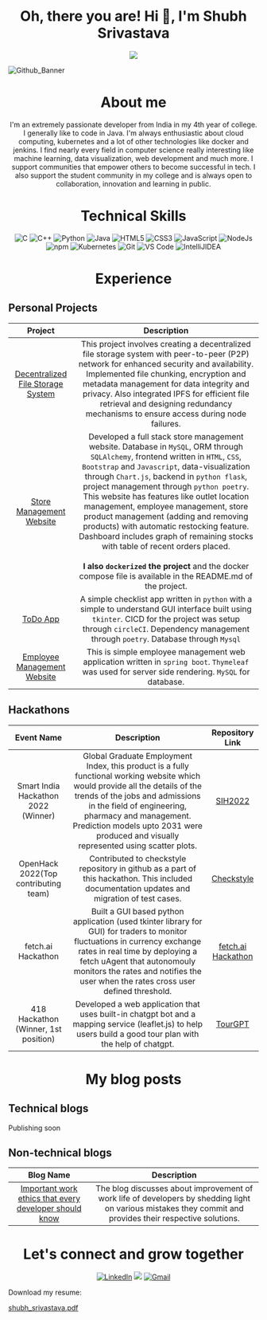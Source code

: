 
<h1 align="center">Oh, there you are! Hi 👋, I'm Shubh Srivastava</h1>
<p align="center">
  <a href="https://github.com/DenverCoder1/readme-typing-svg"><img src="https://readme-typing-svg.herokuapp.com?font=Time+New+Roman&color=cyan&size=25&center=true&vCenter=true&width=600&height=100&lines=नमस्ते+Hello+Привет+你好+salut;Computer+Science+Student+From+India;Hackathon+Master;Cloud+Engineering+Enthusiast;Love+To+Collaborate;Building+Strong+Communities"></a>
</p>

<img align="center">![Github_Banner](https://github.com/user-attachments/assets/67e6196e-52a6-4e76-a8fe-b94befdd3c31)</img>
<h1 align="center">About me</h1>
 
<p align="center">I'm an extremely passionate developer from India in my 4th year of college. I generally like to code in Java. I'm always enthusiastic about cloud computing, kubernetes and a lot of other technologies like docker and jenkins. I find nearly every field in computer science really interesting like machine learning, data visualization, web development and much more. I support communities that empower others to become successful in tech. I also support the student community in my college and is always open to collaboration, innovation and learning in public. </p>

  
<h1 align="center">Technical Skills</h1>
<p align="center"> 
<img alt="C" src="https://img.shields.io/badge/c-%2300599C.svg?&style=for-the-badge&logo=c&logoColor=white" />
<img alt="C++" src="https://img.shields.io/badge/c++-%2300599C.svg?&style=for-the-badge&logo=c%2B%2B&ogoColor=white" />
 <img alt="Python" src="https://img.shields.io/badge/python-%2314354C.svg?style=for-the-badge&logo=python&logoColor=white"/>
 <img alt="Java" src="https://img.shields.io/badge/java-%23ED8B00.svg?&style=for-the-badge&logo=java&logoColor=white" />
<img alt="HTML5" src="https://img.shields.io/badge/html5-%23E34F26.svg?&style=for-the-badge&logo=html5&logoColor=white" />
 <img alt="CSS3" src="https://img.shields.io/badge/css3-%231572B6.svg?&style=for-the-badge&logo=css3&logoColor=white" />
 <img alt="JavaScript" src="https://img.shields.io/badge/javascript-%23323330.svg?&style=for-the-badge&logo=javascript&logoColor=%23F7DF1E" /> 
 <img alt="NodeJs" src="https://img.shields.io/badge/Node.js-339933?style=for-the-badge&logo=nodedotjs&logoColor=white" />
    <img alt="npm" src="https://img.shields.io/badge/npm-CB3837?style=for-the-badge&logo=npm&logoColor=white" />
    <img alt="Kubernetes" src="https://img.shields.io/badge/kubernetes-326ce5.svg?&style=for-the-badge&logo=kubernetes&logoColor=white" />
    <img alt="Git" src="https://img.shields.io/badge/Git-F05032?style=for-the-badge&logo=git&logoColor=white" />
    <img alt="VS Code" src="https://img.shields.io/badge/Visual_Studio_Code-0078D4?style=for-the-badge&logo=visual%20studio%20code&logoColor=white" />
    <img alt="IntelliJIDEA" src="https://img.shields.io/badge/IntelliJIDEA-000000.svg?style=for-the-badge&logo=intellij-idea&logoColor=white" />
</p>


<h1 align="center">Experience</h1>

<h2 align="left">Personal Projects</h2>

| Project | Description |
| :---: | :---: |
| [Decentralized File Storage System]() | This project involves creating a decentralized file storage system with peer-to-peer (P2P) network for enhanced security and availability. Implemented file chunking, encryption and metadata management for data integrity and privacy. Also integrated IPFS for efficient file retrieval and designing redundancy mechanisms to ensure access during node failures.|
| [Store Management Website](https://github.com/shubh220922/Store-Management-System) | Developed a full stack store management website. Database in ``MySQL``, ORM through ``SQLAlchemy``, frontend written in ``HTML``, ``CSS``, ``Bootstrap`` and ``Javascript``, data-visualization through ``Chart.js``, backend in ``python flask``, project management through ``python poetry``. This website has features like outlet location management, employee management, store product management (adding and removing products) with automatic restocking feature. Dashboard includes graph of remaining stocks with table of recent orders placed. <br><br> **I also ``dockerized`` the project** and the docker compose file is available in the README.md of the project.|
| [ToDo App](https://github.com/shubh220922/ToDo_terminal/tree/master) | A simple checklist app written in ``python`` with a simple to understand GUI interface built using ``tkinter``. CICD for the project was setup through ``circleCI``. Dependency management through ``poetry``. Database through ``Mysql``|
| [Employee Management Website](https://github.com/shubh220922/Employee-Management-Website) | This is simple employee management web application written in ``spring boot``. ``Thymeleaf`` was used for server side rendering. ``MySQL`` for database.|

<h2 align="left">Hackathons</h2>

| Event Name | Description | Repository Link |
| :---: | :---: | :---: |
| Smart India Hackathon 2022 (Winner) | Global Graduate Employment Index, this product is a fully functional working website which would provide all the details of the trends of the jobs and admissions in the field of engineering, pharmacy and management.  Prediction models upto 2031 were produced and visually represented using scatter plots. | [SIH2022](https://github.com/shubh220922/Global-Graduate-Employment-Index-SIH-2022-project-) |
| OpenHack 2022(Top contributing team) | Contributed to checkstyle repository in github as a part of this hackathon. This included documentation updates and migration of test cases. | [Checkstyle](https://github.com/checkstyle/checkstyle/pulls?q=is%3Apr+author%3Ashubh220922+is%3Aclosed) |
| fetch.ai Hackathon | Built a GUI based python application (used tkinter library for GUI) for traders to monitor fluctuations in currency exchange rates in real time by deploying a fetch uAgent that autonomouly monitors the rates and notifies the user when the rates cross user defined threshold.| [fetch.ai Hackathon](https://github.com/shubh220922/Fetch.ai-Hackathon-Project) |
| 418 Hackathon (Winner, 1st position) | Developed a web application that uses built-in chatgpt bot and a mapping service (leaflet.js) to help users build a good tour plan with the help of chatgpt. | [TourGPT](https://github.com/shubh220922/Aether-Hackathon-Project/tree/main) |


<h1 align="center">My blog posts</h1>

<h2 align="left">Technical blogs</h2>

<!-- | Blog Name | Description |
| :---: | :---: |
| nil | nil | -->
<p>Publishing soon</p>

<h2 align="left">Non-technical blogs</h2>

| Blog Name | Description | 
| :---: | :----: |  
| [Important work ethics that every developer should know](https://shubh220922.hashnode.dev/important-work-ethics-that-every-developer-should-know) | The blog discusses about improvement of work life of developers by shedding light on various mistakes they commit and provides their respective solutions. |
 
 <h1 align="center">Let's connect and grow together</h1>
 
 <div align="center">


<a  href="https://www.linkedin.com/in/shubh-srivastava-34a344220/" target="_blank"><img alt="LinkedIn" src="https://img.shields.io/badge/linkedin%20-%230077B5.svg?&style=for-the-badge&logo=linkedin&logoColor=white" /></a>
<a href="https://twitter.com/shubh220922" target="_blank"><img src="https://img.shields.io/badge/twitter-%2300acee.svg?&style=for-the-badge&logo=twitter&logoColor=white&alt=twitter" /></a>
<a href="mailto:shubh22.srivastava@gmail.com"><img  alt="Gmail" src="https://img.shields.io/badge/Gmail-D14836?style=for-the-badge&logo=gmail&logoColor=white" />
  </a> 

</div>


<p>Download my resume:</p> 

[shubh_srivastava.pdf](https://github.com/user-attachments/files/17125673/shubh_srivastava.pdf)






  
  
  

